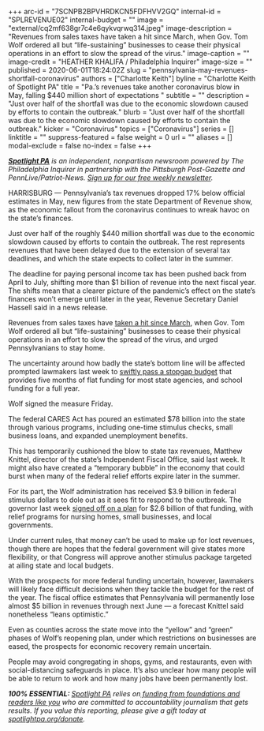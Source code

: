 +++
arc-id = "7SCNPB2BPVHRDKCN5FDFHVV2GQ"
internal-id = "SPLREVENUE02"
internal-budget = ""
image = "external/cq2mf638gr7c4e6qykvqrwq314.jpeg"
image-description = "Revenues from sales taxes have taken a hit since March, when Gov. Tom Wolf ordered all but “life-sustaining” businesses to cease their physical operations in an effort to slow the spread of the virus."
image-caption = ""
image-credit = "HEATHER KHALIFA / Philadelphia Inquirer"
image-size = ""
published = 2020-06-01T18:24:02Z
slug = "pennsylvania-may-revenues-shortfall-coronavirus"
authors = ["Charlotte Keith"]
byline = "Charlotte Keith of Spotlight PA"
title = "Pa.’s revenues take another coronavirus blow in May, falling $440 million short of expectations "
subtitle = ""
description = "Just over half of the shortfall was due to the economic slowdown caused by efforts to contain the outbreak."
blurb = "Just over half of the shortfall was due to the economic slowdown caused by efforts to contain the outbreak."
kicker = "Coronavirus"
topics = ["Coronavirus"]
series = []
linktitle = ""
suppress-featured = false
weight = 0
url = ""
aliases = []
modal-exclude = false
no-index = false
+++

<a href="https://lesspage.com/"><i><b>Spotlight PA</b></i></a><i> is an independent, nonpartisan newsroom powered by The Philadelphia Inquirer in partnership with the Pittsburgh Post-Gazette and PennLive/Patriot-News. </i><a href="https://lesspage.com/newsletters"><i>Sign up for our free weekly newsletter</i></a><i>.</i>

HARRISBURG — Pennsylvania’s tax revenues dropped 17% below official estimates in May, new figures from the state Department of Revenue show, as the economic fallout from the coronavirus continues to wreak havoc on the state’s finances. 

Just over half of the roughly $440 million shortfall was due to the economic slowdown caused by efforts to contain the outbreak. The rest represents revenues that have been delayed due to the extension of several tax deadlines, and which the state expects to collect later in the summer. 

The deadline for paying personal income tax has been pushed back from April to July, shifting more than $1 billion of revenue into the next fiscal year. The shifts mean that a clearer picture of the pandemic’s effect on the state’s finances won’t emerge until later in the year, Revenue Secretary Daniel Hassell said in a news release. 

Revenues from sales taxes have <a href="https://lesspage.com/news/2020/05/pennsylvania-coronavirus-state-budget-shortfall-tax-revenue-shutdown/">taken a hit since March</a>, when Gov. Tom Wolf ordered all but “life-sustaining” businesses to cease their physical operations in an effort to slow the spread of the virus, and urged Pennsylvanians to stay home.

The uncertainty around how badly the state’s bottom line will be affected prompted lawmakers last week to <a href="https://lesspage.com/news/2020/05/pennsylvania-short-term-budget-passes-wolf/">swiftly pass a stopgap budget</a> that provides five months of flat funding for most state agencies, and school funding for a full year.

Wolf signed the measure Friday.

<script src="https://lesspage.com/embed.js" async></script><div data-spl-embed-version="1" data-spl-src="https://lesspage.com/embeds/donate/"></div>


The federal CARES Act has poured an estimated $78 billion into the state through various programs, including one-time stimulus checks, small business loans, and expanded unemployment benefits. 

This has temporarily cushioned the blow to state tax revenues, Matthew Knittel, director of the state’s Independent Fiscal Office, said last week. It might also have created a “temporary bubble” in the economy that could burst when many of the federal relief efforts expire later in the summer.

For its part, the Wolf administration has received $3.9 billion in federal stimulus dollars to dole out as it sees fit to respond to the outbreak. The governor last week <a href="https://lesspage.com/news/2020/05/pennsylvania-cares-act-coronavirus-federal-funding/">signed off on a plan</a> for $2.6 billion of that funding, with relief programs for nursing homes, small businesses, and local governments. 

Under current rules, that money can’t be used to make up for lost revenues, though there are hopes that the federal government will give states more flexibility, or that Congress will approve another stimulus package targeted at ailing state and local budgets. 

<script src="https://lesspage.com/embed.js" async></script><div data-spl-embed-version="1" data-spl-src="https://lesspage.com/embeds/newsletter/"></div>


With the prospects for more federal funding uncertain, however, lawmakers will likely face difficult decisions when they tackle the budget for the rest of the year. The fiscal office estimates that Pennsylvania will permanently lose almost $5 billion in revenues through next June — a forecast Knittel said nonetheless “leans optimistic.” 

Even as counties across the state move into the “yellow” and “green” phases of Wolf’s reopening plan, under which restrictions on businesses are eased, the prospects for economic recovery remain uncertain.

People may avoid congregating in shops, gyms, and restaurants, even with social-distancing safeguards in place. It’s also unclear how many people will be able to return to work and how many jobs have been permanently lost. 

<i><b>100% ESSENTIAL: </b></i><a href="https://lesspage.com/"><i>Spotlight PA</i></a><i> relies on</i><a href="https://lesspage.com/support"><i> funding from foundations and readers like you</i></a><i> who are committed to accountability journalism that gets results. If you value this reporting, please give a gift today at </i><a href="https://lesspage.com/donate"><i>spotlightpa.org/donate</i></a><i>.</i>
